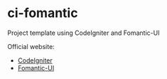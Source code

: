 # ci-fomantic
Project template using CodeIgniter and Fomantic-UI

Official website:
* [CodeIgniter](https://codeigniter.com/)
* [Fomantic-UI](https://fomantic-ui.com/)
